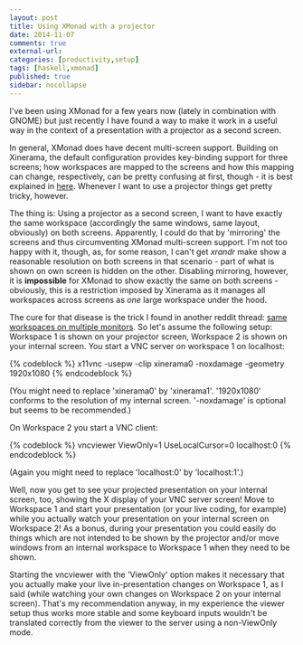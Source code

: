 ```yaml
---
layout: post
title: Using XMonad with a projector
date: 2014-11-07 
comments: true
external-url:
categories: [productivity,setup]
tags: [haskell,xmonad]
published: true
sidebar: nocollapse
---
```

I've been using XMonad for a few years now (lately in combination with
GNOME) but just recently I have found a way to make it work in a useful way
in the context of a presentation with a projector as a second screen.

In general, XMonad does have decent multi-screen support. Building on
Xinerama, the default configuration provides key-binding support for
three screens; how workspaces are mapped to the screens and how this
mapping can change, respectively, can be pretty confusing at first, though -
it is best explained in <a href="http://www.reddit.com/r/xmonad/comments/ndww5/dual_screens_multi_monitors_tips_and_tricks/c38dsfx" target="_blank">here</a>. Whenever I want to use a projector
things get pretty tricky, however.

<!-- more -->

The thing is: Using a projector as a second screen, I want to have
exactly the same workspace (accordingly the same windows, same layout,
obviously) on both screens. Apparently, I could do that by 'mirroring'
the screens and thus circumventing XMonad multi-screen support. I'm
not too happy with it, though, as, for some reason, I can't get *xrandr*
make show a reasonable resolution on both screens in that scenario -
part of what is shown on own screen is hidden on the other. Disabling
mirroring, however, it is **impossible** for XMonad to show exactly the
same on both screens - obviously, this is a restriction imposed by
Xinerama as it manages all workspaces across screens as *one*
large workspace under the hood.

The cure for that disease is the trick I found in another reddit
thread:
<a href="http://www.reddit.com/r/xmonad/comments/2ha25r/same_workspaces_on_multiple_monitors_without/ckrobfj" target="_blank">same workspaces on multiple monitors</a>.
So let's assume the following setup: Workspace 1 is shown on your
projector screen, Workspace 2 is shown on your internal screen. You
start a VNC server on workspace 1 on localhost:

{% codeblock %}
x11vnc -usepw -clip xinerama0 -noxdamage -geometry 1920x1080
{% endcodeblock %}

(You might need to replace 'xinerama0' by 'xinerama1'. '1920x1080'
conforms to the resolution of my internal screen. '-noxdamage' is
optional but seems to be recommended.)

On Workspace 2 you start a VNC client:

{% codeblock %}
vncviewer ViewOnly=1 UseLocalCursor=0 localhost:0
{% endcodeblock %}

(Again you might need to replace 'localhost:0' by 'localhost:1'.)

Well, now you get to see your projected presentation on your internal screen,
too, showing the X display of your VNC server screen! Move to Workspace 1 and start your presentation (or your live
coding, for example) while you actually watch your presentation on your internal screen on Workspace
2! As a bonus, during your presentation you could easily do things
which are not intended to be shown by the projector and/or move
windows from an internal workspace to Workspace 1 when they need to be shown.

Starting the vncviewer with the 'ViewOnly' option makes it necessary
that you actually make your live in-presentation changes on Workspace
1, as I said (while watching your own changes on Workspace 2 on your
internal screen). That's my recommendation anyway, in my experience the viewer setup thus works more
stable and some keyboard inputs wouldn't be translated correctly from
the viewer to the server using a non-ViewOnly mode.
